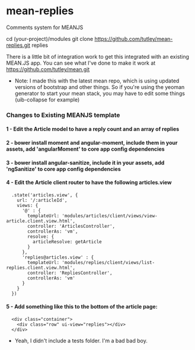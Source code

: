 # mean-replies
Comments system for MEANJS

cd (your-project)/modules
git clone https://github.com/tutley/mean-replies.git replies

There is a little bit of integration work to get this integrated with an existing MEAN.JS app. You can see what I've done to make it work at https://github.com/tutley/mean.git

* Note: I made this with the latest mean repo, which is using updated versions of bootstrap and other things. So if you're using the yeoman generator to start your mean stack, you may have to edit some things (uib-collapse for example)

### Changes to Existing MEANJS template
#### 1 - Edit the Article model to have a reply count and an array of replies
#### 2 - bower install moment and angular-moment, include them in your assets, add 'angularMoment' to core app config dependencies
#### 3 - bower install angular-sanitize, include it in your assets, add 'ngSanitize' to core app config dependencies
#### 4 - Edit the Article client router to have the following articles.view

      .state('articles.view', {
        url: '/:articleId',
        views: {
          '@' : {
            templateUrl: 'modules/articles/client/views/view-article.client.view.html',
            controller: 'ArticlesController',
            controllerAs: 'vm',
            resolve: {
              articleResolve: getArticle
            }
          },
          'replies@articles.view' : {
            templateUrl: 'modules/replies/client/views/list-replies.client.view.html',
            controller: 'RepliesController',
            controllerAs: 'vm'
          }
        }
      }) 

#### 5 - Add something like this to the bottom of the article page:
      <div class="container">
        <div class="row" ui-view="replies"></div>
      </div>


* Yeah, I didn't include a tests folder. I'm a bad bad boy.